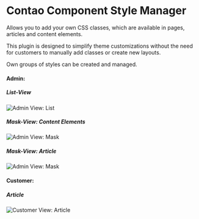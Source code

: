 # Contao Component Style Manager

Allows you to add your own CSS classes, which are available in pages, articles and content elements. 

This plugin is designed to simplify theme customizations without the need for customers to manually add classes or create new layouts.

Own groups of styles can be created and managed.

#### Admin:
##### List-View
![Admin View: List](https://www.oveleon.de/share/github-assets/contao-component-style-manager/style-manager-list.png)
##### Mask-View: Content Elements
![Admin View: Mask](https://www.oveleon.de/share/github-assets/contao-component-style-manager/style-manager-mask.png)
##### Mask-View: Article
![Admin View: Mask](https://www.oveleon.de/share/github-assets/contao-component-style-manager/style-manager-mask-1.png)

#### Customer:
##### Article
![Customer View: Article](https://www.oveleon.de/share/github-assets/contao-component-style-manager/style-manager-customer.png)